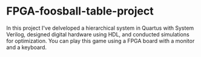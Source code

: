 # FPGA-foosball-table-project

In this project I've delveloped a hierarchical system in Quartus with System Verilog, designed digital hardware using HDL, and conducted simulations for optimization.
You can play this game using a FPGA board with a monitor and  a keyboard.
